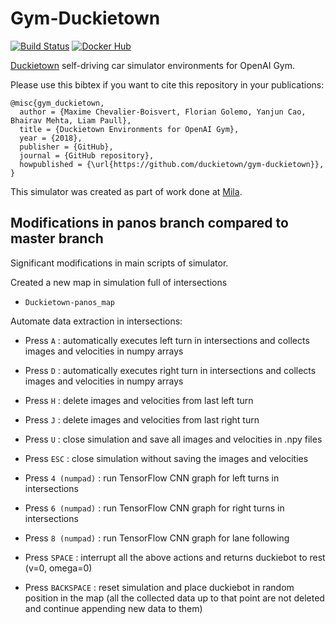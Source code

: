 # Gym-Duckietown

[![Build Status](https://circleci.com/gh/duckietown/gym-duckietown/tree/master.svg?style=shield)](https://circleci.com/gh/duckietown/gym-duckietown/tree/master) [![Docker Hub](https://img.shields.io/docker/pulls/duckietown/gym-duckietown.svg)](https://hub.docker.com/r/duckietown/gym-duckietown)


[Duckietown](http://duckietown.org/) self-driving car simulator environments for OpenAI Gym.

Please use this bibtex if you want to cite this repository in your publications:

```
@misc{gym_duckietown,
  author = {Maxime Chevalier-Boisvert, Florian Golemo, Yanjun Cao, Bhairav Mehta, Liam Paull},
  title = {Duckietown Environments for OpenAI Gym},
  year = {2018},
  publisher = {GitHub},
  journal = {GitHub repository},
  howpublished = {\url{https://github.com/duckietown/gym-duckietown}},
}
```

This simulator was created as part of work done at [Mila](https://mila.quebec/).

## Modifications in panos branch compared to master branch

Significant modifications in main scripts of simulator.

Created a new map in simulation full of intersections
- `Duckietown-panos_map`

Automate data extraction in intersections:
- Press `A` : automatically executes left turn in intersections and collects images and velocities in numpy arrays
- Press `D` : automatically executes right turn in intersections and collects images and velocities in numpy arrays
- Press `H` : delete images and velocities from last left turn 
- Press `J` : delete images and velocities from last right turn 
- Press `U` : close simulation and save all images and velocities in .npy files
- Press `ESC` : close simulation without saving the images and velocities

- Press `4 (numpad)` : run TensorFlow CNN graph for left turns in intersections
- Press `6 (numpad)` : run TensorFlow CNN graph for right turns in intersections
- Press `8 (numpad)` : run TensorFlow CNN graph for lane following

- Press `SPACE` : interrupt all the above actions and returns duckiebot to rest (v=0, omega=0)
- Press `BACKSPACE` : reset simulation and place duckiebot in random position in the map (all the collected data up to that point are not deleted and continue appending new data to them)
